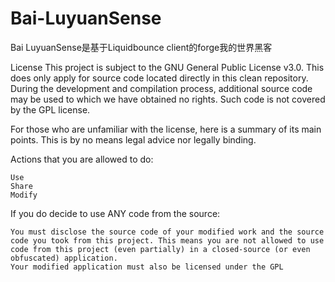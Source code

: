 # Bai-LuyuanSense
Bai LuyuanSense是基于Liquidbounce client的forge我的世界黑客

License
This project is subject to the GNU General Public License v3.0. This does only apply for source code located directly in this clean repository. During the development and compilation process, additional source code may be used to which we have obtained no rights. Such code is not covered by the GPL license.

For those who are unfamiliar with the license, here is a summary of its main points. This is by no means legal advice nor legally binding.

Actions that you are allowed to do:

    Use
    Share
    Modify

If you do decide to use ANY code from the source:

    You must disclose the source code of your modified work and the source code you took from this project. This means you are not allowed to use code from this project (even partially) in a closed-source (or even obfuscated) application.
    Your modified application must also be licensed under the GPL
